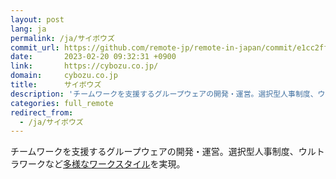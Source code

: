 ```yaml
---
layout: post
lang: ja
permalink: /ja/サイボウズ
commit_url: https://github.com/remote-jp/remote-in-japan/commit/e1cc2ffbcd4db49c66e472587ca02dc35cea6966
date:       2023-02-20 09:32:31 +0900
link:       https://cybozu.co.jp/
domain:     cybozu.co.jp
title:      サイボウズ
description: 'チームワークを支援するグループウェアの開発・運営。選択型人事制度、ウルトラワークなど多様なワークスタイルを実現。'
categories: full_remote
redirect_from:
  - /ja/サイボウズ
---
```


<p>チームワークを支援するグループウェアの開発・運営。選択型人事制度、ウルトラワークなど<a href="https://cybozu.co.jp/company/workstyle/">多様なワークスタイル</a>を実現。</p>
